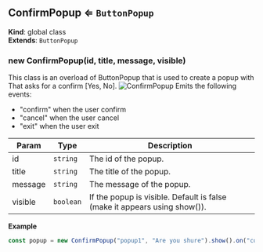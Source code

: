 <a name="ConfirmPopup"></a>

## ConfirmPopup ⇐ <code>ButtonPopup</code>
**Kind**: global class  
**Extends**: <code>ButtonPopup</code>  
<a name="new_ConfirmPopup_new"></a>

### new ConfirmPopup(id, title, message, visible)
This class is an overload of ButtonPopup that is used to create a popup with That asks for a confirm [Yes, No]. ![ConfirmPopup](https://user-images.githubusercontent.com/14907987/165752226-b76b157f-4935-4248-a5cc-3b21d087cb04.gif)Emits the following events: - "confirm" when the user confirm- "cancel" when the user cancel- "exit" when the user exit


| Param | Type | Description |
| --- | --- | --- |
| id | <code>string</code> | The id of the popup. |
| title | <code>string</code> | The title of the popup. |
| message | <code>string</code> | The message of the popup. |
| visible | <code>boolean</code> | If the popup is visible. Default is false (make it appears using show()). |

**Example**  
```js
const popup = new ConfirmPopup("popup1", "Are you shure").show().on("confirm", (answer) => { console.log(answer) }) // show the popup and wait for the user to confirm
```

